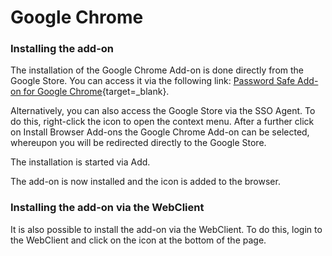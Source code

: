 # Google Chrome

### Installing the add-on

The installation of the Google Chrome Add-on is done directly from the Google Store. You can access it via the following link:
[Password Safe Add-on for Google Chrome](https://chrome.google.com/webstore/detail/password-safe/bpjfchmapbmjeklgmlkabfepflgfckip){target=_blank}.

Alternatively, you can also access the Google Store via the SSO Agent. To do this, right-click the icon to open the context menu. After a further click on Install Browser Add-ons the Google Chrome Add-on can be selected, whereupon you will be redirected directly to the Google Store.

The installation is started via Add.

The add-on is now installed and the icon is added to the browser.

### Installing the add-on via the WebClient

It is also possible to install the add-on via the WebClient. To do this, login to the WebClient and click on the icon at the bottom of the page.
